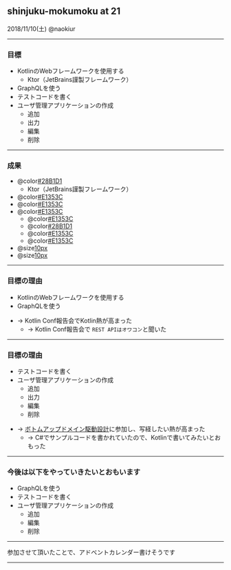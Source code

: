 ## shinjuku-mokumoku at 21
2018/11/10(土) @naokiur


---

### 目標
* KotlinのWebフレームワークを使用する
    + Ktor（JetBrains謹製フレームワーク）
* GraphQLを使う
* テストコードを書く
* ユーザ管理アプリケーションの作成
    + 追加
    + 出力
    + 編集
    + 削除

---

### 成果
* @color[#28B1D1](KotlinのWebフレームワークを使用する)
    + Ktor（JetBrains謹製フレームワーク）
* @color[#E1353C](GraphQLを使う)
* @color[#E1353C](テストコードを書く)
* @color[#E1353C](ユーザ管理アプリケーションの作成)
    + @color[#E1353C](追加)
    + @color[#28B1D1](出力)
    + @color[#E1353C](編集)
    + @color[#E1353C](削除)
* @size[10px](初めてOrganization外のリポジトリにプルリクを投げた)
* @size[10px](Gitpatchを使用した)

---
### 目標の理由
* KotlinのWebフレームワークを使用する
* GraphQLを使う

- → Kotlin Conf報告会でKotlin熱が高まった
    - → Kotlin Conf報告会で `REST APIはオワコン`と聞いた

---
### 目標の理由
* テストコードを書く
* ユーザ管理アプリケーションの作成
    + 追加
    + 出力
    + 編集
    + 削除

- → [ボトムアップドメイン駆動設計](https://ddd-community-jp.connpass.com/event/103428/)に参加し、写経したい熱が高まった
    - → C#でサンプルコードを書かれていたので、Kotlinで書いてみたいとおもった

---
### 今後は以下をやっていきたいとおもいます
* GraphQLを使う
* テストコードを書く
* ユーザ管理アプリケーションの作成
    + 追加
    + 編集
    + 削除

---

参加させて頂いたことで、アドベントカレンダー書けそうです

---